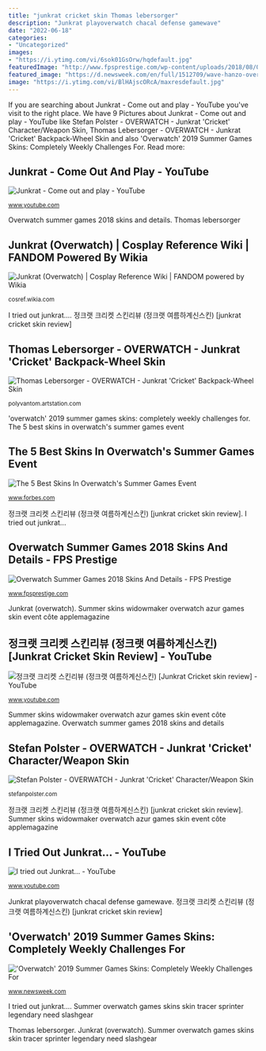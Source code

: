 ```yaml
---
title: "junkrat cricket skin Thomas lebersorger"
description: "Junkrat playoverwatch chacal defense gamewave"
date: "2022-06-18"
categories:
- "Uncategorized"
images:
- "https://i.ytimg.com/vi/6sok01GsOrw/hqdefault.jpg"
featuredImage: "http://www.fpsprestige.com/wp-content/uploads/2018/08/Overwatch-Summer-Games-2016-Tracer-Sprinter-Skin.jpg"
featured_image: "https://d.newsweek.com/en/full/1512709/wave-hanzo-overwatch-summer-games.jpg?w=790&amp;f=17a0f1ef8e194028684513723121c7b4"
image: "https://i.ytimg.com/vi/BlHAjscORcA/maxresdefault.jpg"
---
```


If you are searching about Junkrat - Come out and play - YouTube you've visit to the right place. We have 9 Pictures about Junkrat - Come out and play - YouTube like Stefan Polster - OVERWATCH - Junkrat &#039;Cricket&#039; Character/Weapon Skin, Thomas Lebersorger - OVERWATCH - Junkrat &#039;Cricket&#039; Backpack-Wheel Skin and also &#039;Overwatch&#039; 2019 Summer Games Skins: Completely Weekly Challenges For. Read more:

## Junkrat - Come Out And Play - YouTube

![Junkrat - Come out and play - YouTube](https://i.ytimg.com/vi/KM9Qf-nWu3U/maxresdefault.jpg "Thomas lebersorger")

<small>www.youtube.com</small>

Overwatch summer games 2018 skins and details. Thomas lebersorger

## Junkrat (Overwatch) | Cosplay Reference Wiki | FANDOM Powered By Wikia

![Junkrat (Overwatch) | Cosplay Reference Wiki | FANDOM powered by Wikia](https://vignette.wikia.nocookie.net/cosref/images/f/f2/Junkrat.png/revision/latest?cb=20170220153538 "Junkrat cricket overwatch backpack wheel skin thomas")

<small>cosref.wikia.com</small>

I tried out junkrat.... 정크랫 크리켓 스킨리뷰 (정크랫 여름하계신스킨) [junkrat cricket skin review]

## Thomas Lebersorger - OVERWATCH - Junkrat &#039;Cricket&#039; Backpack-Wheel Skin

![Thomas Lebersorger - OVERWATCH - Junkrat &#039;Cricket&#039; Backpack-Wheel Skin](https://cdnb.artstation.com/p/assets/images/images/007/002/291/large/thomas-lebersorger-thomas-lebersorger-junkrat-cricket-backpack-2.jpg?1502926559 "Summer skins widowmaker overwatch azur games skin event côte applemagazine")

<small>polyvantom.artstation.com</small>

&#039;overwatch&#039; 2019 summer games skins: completely weekly challenges for. The 5 best skins in overwatch&#039;s summer games event

## The 5 Best Skins In Overwatch&#039;s Summer Games Event

![The 5 Best Skins In Overwatch&#039;s Summer Games Event](https://blogs-images.forbes.com/davidthier/files/2017/08/Capture1-1200x674.jpg "Junkrat playoverwatch chacal defense gamewave")

<small>www.forbes.com</small>

정크랫 크리켓 스킨리뷰 (정크랫 여름하계신스킨) [junkrat cricket skin review]. I tried out junkrat...

## Overwatch Summer Games 2018 Skins And Details - FPS Prestige

![Overwatch Summer Games 2018 Skins And Details - FPS Prestige](http://www.fpsprestige.com/wp-content/uploads/2018/08/Overwatch-Summer-Games-2016-Tracer-Sprinter-Skin.jpg "Overwatch summer games 2018 skins and details")

<small>www.fpsprestige.com</small>

Junkrat (overwatch). Summer skins widowmaker overwatch azur games skin event côte applemagazine

## 정크랫 크리켓 스킨리뷰 (정크랫 여름하계신스킨) [Junkrat Cricket Skin Review] - YouTube

![정크랫 크리켓 스킨리뷰 (정크랫 여름하계신스킨) [Junkrat Cricket skin review] - YouTube](https://i.ytimg.com/vi/6sok01GsOrw/hqdefault.jpg "Summer overwatch games skins skin tracer sprinter legendary need slashgear")

<small>www.youtube.com</small>

Summer skins widowmaker overwatch azur games skin event côte applemagazine. Overwatch summer games 2018 skins and details

## Stefan Polster - OVERWATCH - Junkrat &#039;Cricket&#039; Character/Weapon Skin

![Stefan Polster - OVERWATCH - Junkrat &#039;Cricket&#039; Character/Weapon Skin](https://cdnb.artstation.com/p/assets/images/images/006/985/795/large/stefan-polster-cricket-02.jpg?1502808695 "Summer overwatch games skins skin tracer sprinter legendary need slashgear")

<small>stefanpolster.com</small>

정크랫 크리켓 스킨리뷰 (정크랫 여름하계신스킨) [junkrat cricket skin review]. Summer skins widowmaker overwatch azur games skin event côte applemagazine

## I Tried Out Junkrat... - YouTube

![I tried out Junkrat... - YouTube](https://i.ytimg.com/vi/BlHAjscORcA/maxresdefault.jpg "I tried out junkrat...")

<small>www.youtube.com</small>

Junkrat playoverwatch chacal defense gamewave. 정크랫 크리켓 스킨리뷰 (정크랫 여름하계신스킨) [junkrat cricket skin review]

## &#039;Overwatch&#039; 2019 Summer Games Skins: Completely Weekly Challenges For

![&#039;Overwatch&#039; 2019 Summer Games Skins: Completely Weekly Challenges For](https://d.newsweek.com/en/full/1512709/wave-hanzo-overwatch-summer-games.jpg?w=790&amp;f=17a0f1ef8e194028684513723121c7b4 "정크랫 크리켓 스킨리뷰 (정크랫 여름하계신스킨) [junkrat cricket skin review]")

<small>www.newsweek.com</small>

I tried out junkrat.... Summer overwatch games skins skin tracer sprinter legendary need slashgear

Thomas lebersorger. Junkrat (overwatch). Summer overwatch games skins skin tracer sprinter legendary need slashgear
